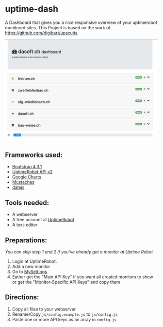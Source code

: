uptime-dash
===========

A Dashboard that gives you a nice responsive overview of your uptimerobot monitored sites.
This Project is based on the work of https://github.com/digibart/upscuits.

![Uptime Dash](/readme/uptime-dash.png)

Frameworks used:
-------------
* [Bootstrap 4.3.1](https://getbootstrap.com)
* [UptimeRobot API v2](https://www.uptimerobot.com/api)
* [Google Charts](https://developers.google.com/chart)
* [Mustaches](https://github.com/janl/mustache.js/)
* [datejs](https://github.com/datejs/Datejs/)


Tools needed:
---------------
* A webserver
* A free account at [UptimeRobot](https://uptimerobot.com)
* A text-editor

Preparations:
---------------
_You can skip step 1 and 2 if you've already got a monitor at Uptime Robot_

1. Login at UptimeRobot.
2. Add a new monitor
3. Go to [MySettings](https://www.uptimerobot.com/mySettings.asp)
4. Eather get the "Main API Key" if you want all created monitors to show or get the "Monitor-Specific API Keys" and copy them

Directions:
---------------
1. Copy all files to your webserver
2. Rename/Copy `js/config.example.js` to `js/config.js`
3. Paste one or more API keys as an array in `config.js`
